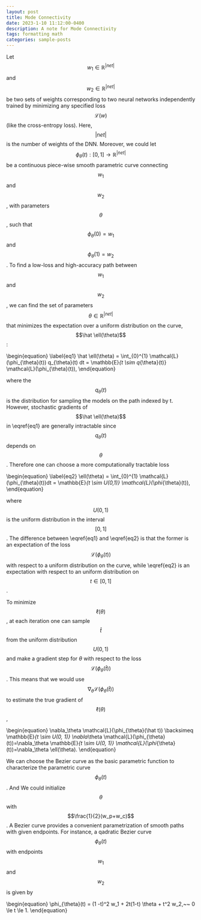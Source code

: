 ```yaml
---
layout: post
title: Mode Connectivity
date: 2023-1-10 11:12:00-0400
description: A note for Mode Connectivity
tags: formatting math
categories: sample-posts
---
```


Let $$w_1 \in \mathbb{R}^{|net|}$$ and $$w_2 \in \mathbb{R}^{|net|}$$ be two sets of weights corresponding to two neural networks independently trained by minimizing any specified loss $$\mathcal{L} ( w )$$ (like the cross-entropy loss). Here, $$|net|$$ is the number of weights of the DNN. Moreover, we could let $$\phi_{\theta}(t) : [0,1] \rightarrow \mathbb{R}^{|net|}$$ be a continuous piece-wise smooth parametric curve connecting $$w_1$$ and $$w_2$$, with parameters $$\theta$$, such that $$\phi_{\theta}(0) = w_1$$ and $$\phi_{\theta}(1) = w_2$$. To find a low-loss and high-accuracy path between $$w_1$$ and $$w_2$$, we can find the set of parameters $$\theta \in \mathbb{R}^{|net|}$$ that minimizes the expectation over a uniform distribution on the curve, $$\hat \ell(\theta)$$:

\begin{equation}
   \label{eq1}
   \hat \ell(\theta) = \int_{0}^{1} \mathcal{L}(\phi_{\theta}(t)) q_{\theta}(t) dt = \mathbb{E}_{t \sim  q_{\theta}(t)} \mathcal{L}(\phi_{\theta}(t)),
\end{equation}

where the $$q_\theta(t)$$ is the distribution for sampling the models on the path indexed by t.
However, stochastic gradients of $$\hat \ell(\theta)$$ in \eqref{eq1} are generally intractable since $$q_{\theta}(t)$$ depends on $$\theta$$.
Therefore one can choose a more computationally tractable loss

\begin{equation}
   \label{eq2}
   \ell(\theta) = \int_{0}^{1} \mathcal{L}(\phi_{\theta}(t))dt = \mathbb{E}_{t \sim U(0,1)} \mathcal{L}(\phi_{\theta}(t)),
\end{equation}

where $$U(0,1)$$ is the uniform distribution in the interval $$[0,1]$$.
The difference between \eqref{eq1} and \eqref{eq2} is that 
the former is an expectation of the loss $$\mathcal{L}(\phi_{\theta}(t))$$ with respect to a uniform distribution on the curve, 
while \eqref{eq2} is an expectation with respect to an uniform distribution on $$t\in[0,1]$$. 

To minimize $$\ell(\theta)$$, at each iteration one can sample $$\hat t$$ from the uniform distribution $$U(0,1)$$ and 
make a gradient step for $\theta$ with respect to the loss $$\mathcal{L}(\phi_{\theta}(\hat t))$$.
This means that we would use $$\nabla_\theta \mathcal{L}(\phi_{\theta}(\hat t))$$ to estimate the true gradient of $$\ell(\theta)$$, 

\begin{equation}
      \nabla_\theta \mathcal{L}(\phi_{\theta}(\hat t)) \backsimeq \mathbb{E}_{t \sim U(0, 1)} \nabla_\theta \mathcal{L}(\phi_{\theta}(t))=\nabla_\theta \mathbb{E}_{t \sim U(0, 1)} \mathcal{L}(\phi_{\theta}(t))=\nabla_\theta \ell(\theta). 
\end{equation}

We can choose the Bezier curve as the basic parametric function to characterize the parametric curve $$\phi_\theta(t)$$.
And We could initialize $$\theta$$ with $$\frac{1}{2}(w_p+w_c)$$.
A Bezier curve provides a convenient parametrization of smooth paths with given endpoints. 
For instance, a qadratic Bezier curve $$\phi_{\theta}(t)$$ with
endpoints $$w_1$$ and $$w_2$$ is given by

\begin{equation}
    \phi_{\theta}(t) = (1 -t)^2  w_1 + 2t(1-t) \theta + t^2  w_2,~~ 0 \le t \le 1.
\end{equation}
